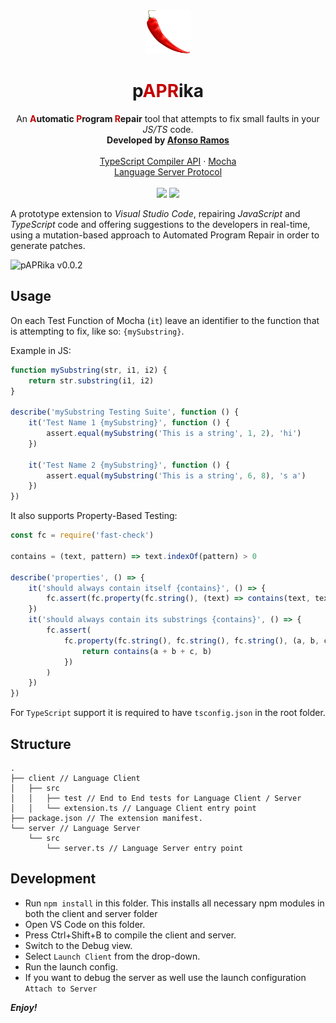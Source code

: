 <p align="center">
  <img src="pAPRika\assets\pAPRika.png" alt="Webwire logo" width="72" height="72">
</p>
<h1 align="center">
  <b>p<span style="color:#c10301">APR</span>ika</b>
</h1>
<p align="center">
  An <b><span style="color:#c10301">A</span>utomatic <span style="color:#c10301">P</span>rogram <span style="color:#c10301">R</span>epair</b> tool that attempts to fix small faults in your <i>JS/TS</i> code.
  <br>
  <strong>Developed by <a href="https://github.com/afonsojramos">Afonso Ramos</a></strong>

  <br>
  <br>
  <a href="https://github.com/microsoft/TypeScript/wiki/Using-the-Compiler-API">TypeScript Compiler API</a>
  ·
  <a href="https://mochajs.org/">Mocha</a>
  <br>
  <a href="https://microsoft.github.io/language-server-protocol/">Language Server Protocol</a>
  <br>
  <br>
  <a href="https://app.circleci.com/pipelines/github/afonsojramos/pAPRika"> <img src="https://circleci.com/gh/afonsojramos/pAPRika.svg?style=shield&circle-token=f17b0877cd06b72ce45d01a6224f19eb435d269d"></a>
  <img src='https://bettercodehub.com/edge/badge/afonsojramos/pAPRika?branch=master&token=9dc668864992fc676ce1d34c63c045705f7c90e0'>
</p>

A prototype extension to _Visual Studio Code_, repairing _JavaScript_ and _TypeScript_ code and offering suggestions to the developers in real-time, using a mutation-based approach to Automated Program Repair in order to generate patches.

![pAPRika v0.0.2](pAPRika/assets/pAPRika-v0.2.gif)

## Usage

On each Test Function of Mocha (`it`) leave an identifier to the function that is attempting to fix, like so: `{mySubstring}`.

Example in JS:

```js
function mySubstring(str, i1, i2) {
	return str.substring(i1, i2)
}

describe('mySubstring Testing Suite', function () {
	it('Test Name 1 {mySubstring}', function () {
		assert.equal(mySubstring('This is a string', 1, 2), 'hi')
	})

	it('Test Name 2 {mySubstring}', function () {
		assert.equal(mySubstring('This is a string', 6, 8), 's a')
	})
})
```

It also supports Property-Based Testing:

```js
const fc = require('fast-check')

contains = (text, pattern) => text.indexOf(pattern) > 0

describe('properties', () => {
	it('should always contain itself {contains}', () => {
		fc.assert(fc.property(fc.string(), (text) => contains(text, text)))
	})
	it('should always contain its substrings {contains}', () => {
		fc.assert(
			fc.property(fc.string(), fc.string(), fc.string(), (a, b, c) => {
				return contains(a + b + c, b)
			})
		)
	})
})
```

For `TypeScript` support it is required to have `tsconfig.json` in the root folder.

## Structure

```
.
├── client // Language Client
│   ├── src
│   │   ├── test // End to End tests for Language Client / Server
│   │   └── extension.ts // Language Client entry point
├── package.json // The extension manifest.
└── server // Language Server
    └── src
        └── server.ts // Language Server entry point
```

<!-- ## Extension Settings

Include if your extension adds any VS Code settings through the `contributes.configuration` extension point.

For example:

This extension contributes the following settings:

-   `myExtension.enable`: enable/disable this extension
-   `myExtension.thing`: set to `blah` to do something
 -->

## Development

-   Run `npm install` in this folder. This installs all necessary npm modules in both the client and server folder
-   Open VS Code on this folder.
-   Press Ctrl+Shift+B to compile the client and server.
-   Switch to the Debug view.
-   Select `Launch Client` from the drop-down.
-   Run the launch config.
-   If you want to debug the server as well use the launch configuration `Attach to Server`

**_Enjoy!_**
